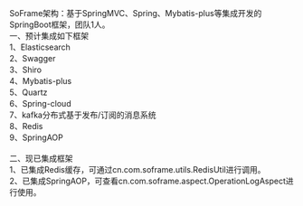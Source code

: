 SoFrame架构：基于SpringMVC、Spring、Mybatis-plus等集成开发的SpringBoot框架，团队1人。<br>
一、预计集成如下框架<br>
1、Elasticsearch<br>
2、Swagger<br>
3、Shiro<br>
4、Mybatis-plus<br>
5、Quartz<br>
6、Spring-cloud<br>
7、kafka分布式基于发布/订阅的消息系统<br>
8、Redis<br>
9、SpringAOP<br>
<br>
二、现已集成框架<br>
1、已集成Redis缓存，可通过cn.com.soframe.utils.RedisUtil进行调用。<br>
2、已集成SpringAOP，可查看cn.com.soframe.aspect.OperationLogAspect进行使用。